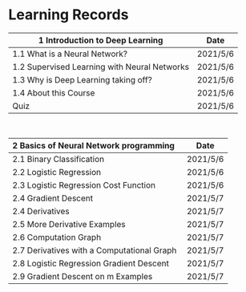 # Learning Records

| 1 Introduction to Deep Learning              | Date     |
| -------------------------------------------- | -------- |
| 1.1 What is a Neural Network?                | 2021/5/6 |
| 1.2 Supervised Learning with Neural Networks | 2021/5/6 |
| 1.3 Why is Deep Learning taking off?         | 2021/5/6 |
| 1.4 About this Course                        | 2021/5/6 |
| Quiz                                         | 2021/5/6 |

&nbsp;

| 2 Basics of Neural Network programming &nbsp;| Date     |
| -------------------------------------------- | -------- |
| 2.1 Binary Classification                    | 2021/5/6 |
| 2.2 Logistic Regression                      | 2021/5/6 |
| 2.3 Logistic Regression Cost Function        | 2021/5/6 |
| 2.4 Gradient Descent                         | 2021/5/7 |
| 2.4 Derivatives                              | 2021/5/7 |
| 2.5 More Derivative Examples                 | 2021/5/7 |
| 2.6 Computation Graph                        | 2021/5/7 |
| 2.7 Derivatives with a Computational Graph   | 2021/5/7 |
| 2.8 Logistic Regression Gradient Descent     | 2021/5/7 |
| 2.9 Gradient Descent on m Examples           | 2021/5/7 |

